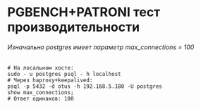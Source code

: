 # PGBENCH+PATRONI тест производительности

###### Изначально postgres имеет параметр max_connections = 100
```
# На лосальном хосте:
sudo - u postgres psql - h localhost
# Через haproxy+keepalived:
psql -p 5432 -d otus -h 192.168.5.180 -U postgres
show max_connections;
# Ответ одинаков: 100
```
